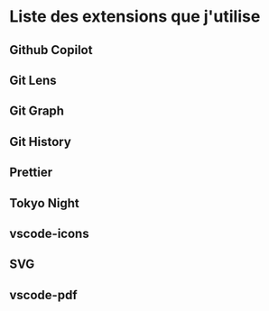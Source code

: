 # Liste des extensions que j'utilise

## Github Copilot

## Git Lens

## Git Graph

## Git History

## Prettier

## Tokyo Night

## vscode-icons

## SVG

## vscode-pdf
